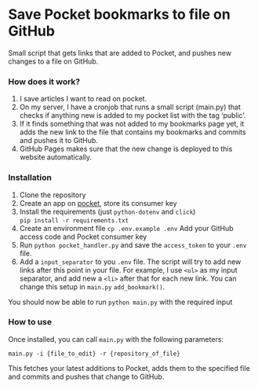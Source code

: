 
# Save Pocket bookmarks to file on GitHub

Small script that gets links that are added to Pocket, and pushes new changes to a file on GitHub.

### How does it work?
1. I save articles I want to read on pocket.
1. On my server, I have a cronjob that runs a small script (main.py) that checks if anything new is added to my pocket list with the tag ‘public’.
1. If it finds something that was not added to my bookmarks page yet, it adds the new link to the file that contains my bookmarks and commits and pushes it to GitHub.
1. GitHub Pages makes sure that the new change is deployed to this website automatically.

### Installation 
1. Clone the repository 
1. Create an app on [pocket]([https://getpocket.com/developer/apps/new](https://getpocket.com/developer/apps/new)), store its consumer key
2. Install the requirements (just `python-dotenv` and `click`)  
```pip install -r requirements.txt```
3. Create an environment file
	 `cp .env.example .env`
	 Add your GitHub access code and Pocket consumer key
4. Run `python pocket_handler.py` and save the `access_token` to your  `.env` file. 
5. Add a `input_separator` to you `.env` file. The script will try to add new links after this point in your file. For example, I use `<ul>` as my input separator, and add new a `<li>` after that for each new link. You can change this setup in `main.py` `add_bookmark()`. 

You should now be able to run `python main.py` with the required input

### How to use
Once installed, you can call `main.py` with the following parameters:
```
main.py -i {file_to_edit} -r {repository_of_file} 
```
This fetches your latest additions to Pocket, adds them to the specified file and commits and pushes that change to GitHub.
